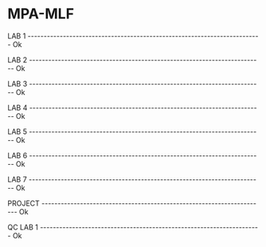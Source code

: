 # MPA-MLF

LAB 1 ------------------------------------------------------------------------- Ok

LAB 2 ------------------------------------------------------------------------- Ok

LAB 3 ------------------------------------------------------------------------- Ok

LAB 4 ------------------------------------------------------------------------- Ok

LAB 5 ------------------------------------------------------------------------- Ok

LAB 6 ------------------------------------------------------------------------- Ok

LAB 7 ------------------------------------------------------------------------- Ok

PROJECT ---------------------------------------------------------------------- Ok

QC LAB 1 --------------------------------------------------------------------- Ok
